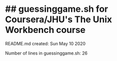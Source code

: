 # ## guessinggame.sh for Coursera/JHU's The Unix Workbench course

README.md created: Sun May 10 2020

Number of lines in guessinggame.sh: 26
